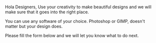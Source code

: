 Hola Designers,
Use your creativity to make beautiful designs and we will make sure that it goes into the right place.

You can use any software of your choice. Photoshop or GIMP, doesn't matter but your design does.

Please fill the form below and we will let you know what to do next.


<br/><br/>



